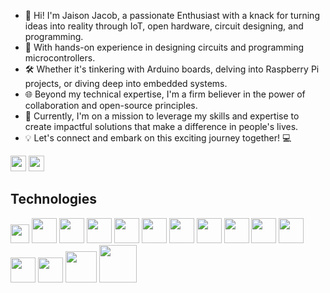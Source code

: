 - 👋 Hi! I'm Jaison Jacob, a passionate Enthusiast with a knack for turning ideas into reality through IoT, open hardware, circuit designing, and programming.
- 🔌 With hands-on experience in designing circuits and programming microcontrollers.
- 🛠️ Whether it's tinkering with Arduino boards, delving into Raspberry Pi projects, or diving deep into embedded systems.
- 🌐 Beyond my technical expertise, I'm a firm believer in the power of collaboration and open-source principles.
- 🚀 Currently, I'm on a mission to leverage my skills and expertise to create impactful solutions that make a difference in people's lives.
- 💡 Let's connect and embark on this exciting journey together! 💻

[<img src="pics/gmail.png" width="25">](mailto:jaisonjacob94@gmail.com) [<img src="https://static-00.iconduck.com/assets.00/linkedin-color-icon-256x256-ia566k6a.png" width="25">](https://www.linkedin.com/in/jaison-jacob-20baa2bb)

## Technologies  
<img src="https://images.rawpixel.com/image_png_800/cHJpdmF0ZS9sci9pbWFnZXMvd2Vic2l0ZS8yMDIyLTA0L2pvYjcyMi0xMjItcC5wbmc.png" height="30"> <img src="pics/python.png" width="40"> <img src="pics/letter-c.png" width="40"> <img src="pics/c-.png" width="40"> <img src="https://code.visualstudio.com/assets/images/code-stable.png" width="40"> <img src="https://encrypted-tbn0.gstatic.com/images?q=tbn:ANd9GcTeGPlShkiyH-2VPBaNFtcfDHbX_nw6Xqza3nltWVSEgg&s" width="40"> <img src="pics/Git.png" width="40"> <img src="pics/github.png" width="40"> <img src="pics/raspberry-pi.png" width="40"> <img src="https://brandslogos.com/wp-content/uploads/images/large/arduino-logo-1.png" width="40">  <img src="https://play-lh.googleusercontent.com/yAS9WJJnjlCx77RxIvJSssrixhCdUxnBlM3CuPnQpl8QI3Ez19KreBL4xREc1gtmK_Y" width="40"> <img src="https://www.niagaramarketplace.com/media/catalog/product/cache/8272e5d606ba848a87db29108f4efa34/m/a/marketplace_icons_13_.png" width="40"> <img src="https://upload.wikimedia.org/wikipedia/commons/thumb/a/a1/Grafana_logo.svg/1200px-Grafana_logo.svg.png" width="40">  <img src="https://static.vecteezy.com/system/resources/previews/004/226/536/non_2x/internet-of-things-color-icon-iot-signal-artificial-intelligence-isolated-illustration-vector.jpg" width="50"> <img src="https://www.semtech.com/uploads/company/company-logo-lora.png" width="60">
